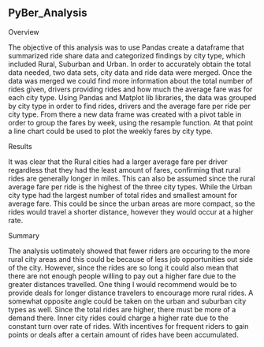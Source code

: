 ## PyBer_Analysis

Overview 

The objective of this analysis was to use Pandas create a dataframe that summarized ride share data and categorized findings by city type, which included Rural, Suburban and Urban.  In order to accurately obtain the total data needed, two data sets, city data and ride data were merged.  Once the data was merged we could find more information about the total number of rides given, drivers providing rides and how much the average fare was for each city type.
Using Pandas and Matplot lib libraries, the data was grouped by city type in order to find rides, drivers and the average fare per ride per city type. From there a new data frame was created with a pivot table in order to group the fares by week, using the resample function.  At that point a line chart could be used to plot the weekly fares by city type.

Results

It was clear that the Rural cities had a larger average fare per driver regardless that they had the least amount of fares, confirming that rural rides are generally longer in miles.  This can also be assumed since the rural average fare per ride is the highest of the three city types.  While the Urban city type had the largest number of total rides and smallest amount for average fare.  This could be since the urban areas are more compact, so the rides would travel a shorter distance, however they would occur at a higher rate. 

Summary

The analysis uotimately showed that fewer riders are occuring to the more rural city areas and this could be because of less job opportunities out side of the city.  However, since the rides are so long it could also mean that there are not enough people willing to pay out a higher fare due to the greater distances travelled.  One thing I would recommend would be to provide deals for longer distance travelers to encourage more rural rides.  A somewhat opposite angle could be taken on the urban and suburban city types as well.  Since the total rides are higher, there must be more of a demand there.  Inner city rides could charge a higher rate due to the constant turn over rate of rides.  With incentives for frequent riders to gain points or deals after a certain amount of rides have been accumulated.  
